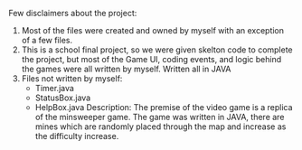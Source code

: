 Few disclaimers about the project: 
1. Most of the files were created and owned by myself with an exception of a few files.
2. This is a school final project, so we were given skelton code to complete the project, but most of the Game UI, coding events, and logic behind the games were all written by myself. Written all in JAVA
3. Files not written by myself:
     - Timer.java
     - StatusBox.java
     - HelpBox.java
Description: The premise of the video game is a replica of the minsweeper game. The game was written in JAVA, there are mines which are randomly placed through the map and increase as the difficulty increase. 
